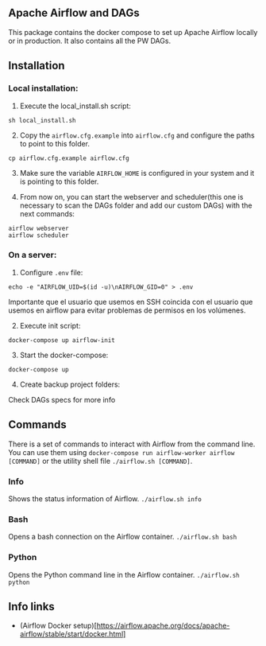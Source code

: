 ## Apache Airflow and DAGs
This package contains the docker compose to set up Apache Airflow locally or in production. It also contains all the PW DAGs.

## Installation

### Local installation:

1. Execute the local_install.sh script:
```
sh local_install.sh
```

2. Copy the `airflow.cfg.example` into `airflow.cfg` and configure the paths to point to this folder.
```
cp airflow.cfg.example airflow.cfg
```

3. Make sure the variable `AIRFLOW_HOME` is configured in your system and it is pointing to this folder.

4. From now on, you can start the webserver and scheduler(this one is necessary to scan the DAGs folder and add our custom DAGs) with the next commands:
```
airflow webserver
airflow scheduler
```

### On a server:
1. Configure `.env` file:
```
echo -e "AIRFLOW_UID=$(id -u)\nAIRFLOW_GID=0" > .env
```

Importante que el usuario que usemos en SSH coincida con el usuario que usemos en airflow para evitar problemas de permisos en los volúmenes.

2. Execute init script:
```
docker-compose up airflow-init
```

3. Start the docker-compose:
```
docker-compose up
```

4. Create backup project folders:

Check DAGs specs for more info


## Commands
There is a set of commands to interact with Airflow from the command line. You can use them using `docker-compose run airflow-worker airflow [COMMAND]` or the utility shell file `./airflow.sh [COMMAND]`.

### Info
Shows the status information of Airflow.
`./airflow.sh info`

### Bash
Opens a bash connection on the Airflow container.
`./airflow.sh bash`

### Python
Opens the Python command line in the Airflow container.
`./airflow.sh python`

## Info links
- (Airflow Docker setup)[https://airflow.apache.org/docs/apache-airflow/stable/start/docker.html]
